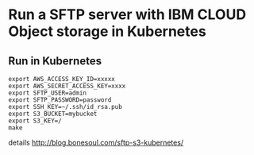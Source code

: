 # Run a SFTP server with IBM CLOUD Object storage in Kubernetes




## Run in Kubernetes
```
export AWS_ACCESS_KEY_ID=xxxxx
export AWS_SECRET_ACCESS_KEY=xxxx
export SFTP_USER=admin
export SFTP_PASSWORD=password
export SSH_KEY=~/.ssh/id_rsa.pub
export S3_BUCKET=mybucket
export S3_KEY=/
make
```

details http://blog.bonesoul.com/sftp-s3-kubernetes/